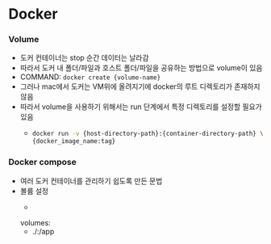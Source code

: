 # Docker



### Volume

- 도커 컨테이너는 stop 순간 데이터는 날라감
- 따라서 도커 내 폴더/파일과 호스트 폴더/파일을 공유하는 방법으로 volume이 있음
- COMMAND: `docker create {volume-name}`
- 그러나 mac에서 도커는 VM위에 올려지기에 docker의 루트 디렉토리가 존재하지 않음
- 따라서 volume을 사용하기 위해서는 run 단계에서 특정 디렉토리를 설정할 필요가 있음
  - ```bash
    docker run -v {host-directory-path}:{container-directory-path} \
    {docker_image_name:tag}
    ```

### Docker compose

- 여러 도커 컨테이너를 관리하기 쉽도록 만든 문법
- 볼륨 설정
  - ```bash
  volumes:
    - ./:/app
    ```
  
  
  

